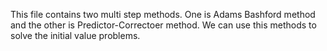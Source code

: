 This file contains two multi step methods. One is Adams Bashford method and the other is Predictor-Correctoer method. We can use this methods to solve the initial value problems.

